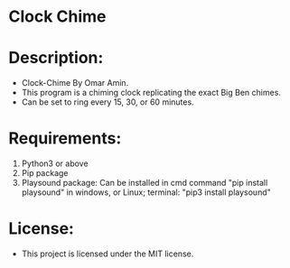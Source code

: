 # Clock Chime
# Description:
 - Clock-Chime By Omar Amin.
 - This program is a chiming clock replicating the exact Big Ben chimes.
 - Can be set to ring every 15, 30, or 60 minutes.

# Requirements:
 1. Python3 or above
 2. Pip package
 3. Playsound package: Can be installed in cmd command "pip install playsound" in windows, or Linux; terminal: "pip3 install playsound"

# License:
  - This project is licensed under the MIT license.
